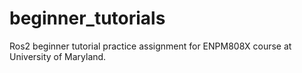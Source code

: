 # beginner_tutorials
Ros2 beginner tutorial practice assignment for ENPM808X course at University of Maryland.  
